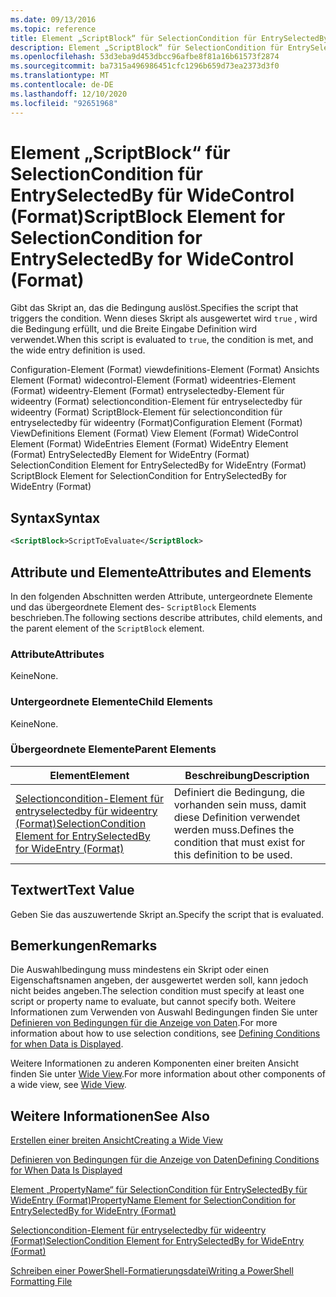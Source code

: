 ```yaml
---
ms.date: 09/13/2016
ms.topic: reference
title: Element „ScriptBlock“ für SelectionCondition für EntrySelectedBy für WideControl (Format)
description: Element „ScriptBlock“ für SelectionCondition für EntrySelectedBy für WideControl (Format)
ms.openlocfilehash: 53d3eba9d453dbcc96afbe8f81a16b61573f2874
ms.sourcegitcommit: ba7315a496986451cfc1296b659d73ea2373d3f0
ms.translationtype: MT
ms.contentlocale: de-DE
ms.lasthandoff: 12/10/2020
ms.locfileid: "92651968"
---
```

# <a name="scriptblock-element-for-selectioncondition-for-entryselectedby-for-widecontrol-format"></a><span data-ttu-id="90eae-103">Element „ScriptBlock“ für SelectionCondition für EntrySelectedBy für WideControl (Format)</span><span class="sxs-lookup"><span data-stu-id="90eae-103">ScriptBlock Element for SelectionCondition for EntrySelectedBy for WideControl (Format)</span></span>

<span data-ttu-id="90eae-104">Gibt das Skript an, das die Bedingung auslöst.</span><span class="sxs-lookup"><span data-stu-id="90eae-104">Specifies the script that triggers the condition.</span></span> <span data-ttu-id="90eae-105">Wenn dieses Skript als ausgewertet wird `true` , wird die Bedingung erfüllt, und die Breite Eingabe Definition wird verwendet.</span><span class="sxs-lookup"><span data-stu-id="90eae-105">When this script is evaluated to `true`, the condition is met, and the wide entry definition is used.</span></span>

<span data-ttu-id="90eae-106">Configuration-Element (Format) viewdefinitions-Element (Format) Ansichts Element (Format) widecontrol-Element (Format) wideentries-Element (Format) wideentry-Element (Format) entryselectedby-Element für wideentry (Format) selectioncondition-Element für entryselectedby für wideentry (Format) ScriptBlock-Element für selectioncondition für entryselectedby für wideentry (Format)</span><span class="sxs-lookup"><span data-stu-id="90eae-106">Configuration Element (Format) ViewDefinitions Element (Format) View Element (Format) WideControl Element (Format) WideEntries Element (Format) WideEntry Element (Format) EntrySelectedBy Element for WideEntry (Format) SelectionCondition Element for EntrySelectedBy for WideEntry (Format) ScriptBlock Element for SelectionCondition for EntrySelectedBy for WideEntry (Format)</span></span>

## <a name="syntax"></a><span data-ttu-id="90eae-107">Syntax</span><span class="sxs-lookup"><span data-stu-id="90eae-107">Syntax</span></span>

```xml
<ScriptBlock>ScriptToEvaluate</ScriptBlock>
```

## <a name="attributes-and-elements"></a><span data-ttu-id="90eae-108">Attribute und Elemente</span><span class="sxs-lookup"><span data-stu-id="90eae-108">Attributes and Elements</span></span>

<span data-ttu-id="90eae-109">In den folgenden Abschnitten werden Attribute, untergeordnete Elemente und das übergeordnete Element des- `ScriptBlock` Elements beschrieben.</span><span class="sxs-lookup"><span data-stu-id="90eae-109">The following sections describe attributes, child elements, and the parent element of the `ScriptBlock` element.</span></span>

### <a name="attributes"></a><span data-ttu-id="90eae-110">Attribute</span><span class="sxs-lookup"><span data-stu-id="90eae-110">Attributes</span></span>

<span data-ttu-id="90eae-111">Keine</span><span class="sxs-lookup"><span data-stu-id="90eae-111">None.</span></span>

### <a name="child-elements"></a><span data-ttu-id="90eae-112">Untergeordnete Elemente</span><span class="sxs-lookup"><span data-stu-id="90eae-112">Child Elements</span></span>

<span data-ttu-id="90eae-113">Keine</span><span class="sxs-lookup"><span data-stu-id="90eae-113">None.</span></span>

### <a name="parent-elements"></a><span data-ttu-id="90eae-114">Übergeordnete Elemente</span><span class="sxs-lookup"><span data-stu-id="90eae-114">Parent Elements</span></span>

|<span data-ttu-id="90eae-115">Element</span><span class="sxs-lookup"><span data-stu-id="90eae-115">Element</span></span>|<span data-ttu-id="90eae-116">Beschreibung</span><span class="sxs-lookup"><span data-stu-id="90eae-116">Description</span></span>|
|-------------|-----------------|
|[<span data-ttu-id="90eae-117">Selectioncondition-Element für entryselectedby für wideentry (Format)</span><span class="sxs-lookup"><span data-stu-id="90eae-117">SelectionCondition Element for EntrySelectedBy for WideEntry (Format)</span></span>](./selectioncondition-element-for-entryselectedby-for-widecontrol-format.md)|<span data-ttu-id="90eae-118">Definiert die Bedingung, die vorhanden sein muss, damit diese Definition verwendet werden muss.</span><span class="sxs-lookup"><span data-stu-id="90eae-118">Defines the condition that must exist for this definition to be used.</span></span>|

## <a name="text-value"></a><span data-ttu-id="90eae-119">Textwert</span><span class="sxs-lookup"><span data-stu-id="90eae-119">Text Value</span></span>

<span data-ttu-id="90eae-120">Geben Sie das auszuwertende Skript an.</span><span class="sxs-lookup"><span data-stu-id="90eae-120">Specify the script that is evaluated.</span></span>

## <a name="remarks"></a><span data-ttu-id="90eae-121">Bemerkungen</span><span class="sxs-lookup"><span data-stu-id="90eae-121">Remarks</span></span>

<span data-ttu-id="90eae-122">Die Auswahlbedingung muss mindestens ein Skript oder einen Eigenschaftsnamen angeben, der ausgewertet werden soll, kann jedoch nicht beides angeben.</span><span class="sxs-lookup"><span data-stu-id="90eae-122">The selection condition must specify at least one script or property name to evaluate, but cannot specify both.</span></span> <span data-ttu-id="90eae-123">Weitere Informationen zum Verwenden von Auswahl Bedingungen finden Sie unter [Definieren von Bedingungen für die Anzeige von Daten](./defining-conditions-for-displaying-data.md).</span><span class="sxs-lookup"><span data-stu-id="90eae-123">For more information about how to use selection conditions, see [Defining Conditions for when Data is Displayed](./defining-conditions-for-displaying-data.md).</span></span>

<span data-ttu-id="90eae-124">Weitere Informationen zu anderen Komponenten einer breiten Ansicht finden Sie unter [Wide View](./creating-a-wide-view.md).</span><span class="sxs-lookup"><span data-stu-id="90eae-124">For more information about other components of a wide view, see [Wide View](./creating-a-wide-view.md).</span></span>

## <a name="see-also"></a><span data-ttu-id="90eae-125">Weitere Informationen</span><span class="sxs-lookup"><span data-stu-id="90eae-125">See Also</span></span>

[<span data-ttu-id="90eae-126">Erstellen einer breiten Ansicht</span><span class="sxs-lookup"><span data-stu-id="90eae-126">Creating a Wide View</span></span>](./creating-a-wide-view.md)

[<span data-ttu-id="90eae-127">Definieren von Bedingungen für die Anzeige von Daten</span><span class="sxs-lookup"><span data-stu-id="90eae-127">Defining Conditions for When Data Is Displayed</span></span>](./defining-conditions-for-displaying-data.md)

[<span data-ttu-id="90eae-128">Element „PropertyName“ für SelectionCondition für EntrySelectedBy für WideEntry (Format)</span><span class="sxs-lookup"><span data-stu-id="90eae-128">PropertyName Element for SelectionCondition for EntrySelectedBy for WideEntry (Format)</span></span>](./propertyname-element-for-selectioncondition-for-entryselectedby-for-wideentry-format.md)

[<span data-ttu-id="90eae-129">Selectioncondition-Element für entryselectedby für wideentry (Format)</span><span class="sxs-lookup"><span data-stu-id="90eae-129">SelectionCondition Element for EntrySelectedBy for WideEntry (Format)</span></span>](./selectioncondition-element-for-entryselectedby-for-widecontrol-format.md)

[<span data-ttu-id="90eae-130">Schreiben einer PowerShell-Formatierungsdatei</span><span class="sxs-lookup"><span data-stu-id="90eae-130">Writing a PowerShell Formatting File</span></span>](./writing-a-powershell-formatting-file.md)
